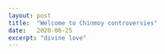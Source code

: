 ```yaml
---
layout: post
title:  "Welcome to Chinmoy controversies"
date:   2020-06-25
excerpt: "divine love"
---
```

